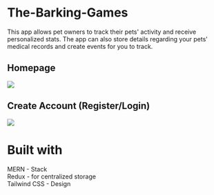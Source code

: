# The-Barking-Games
This app allows pet owners to track their pets' activity and receive personalized stats. The app can also store details regarding your pets' medical records and create events for you to track.

##  Homepage
<img src="https://i.imgur.com/J2AwZUg.png" />

##  Create Account (Register/Login)
<img src="https://i.imgur.com/hDzERqF.png" />

#  Built with
MERN - Stack <br/>
Redux - for centralized storage <br/>
Tailwind CSS - Design <br/>
